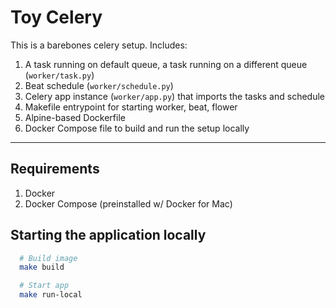 # Toy Celery

This is a barebones celery setup. Includes:
1. A task running on default queue, a task running on a different queue (`worker/task.py`)
1. Beat schedule (`worker/schedule.py`)
1. Celery app instance (`worker/app.py`) that imports the tasks and schedule
1. Makefile entrypoint for starting worker, beat, flower
1. Alpine-based Dockerfile
1. Docker Compose file to build and run the setup locally

-----------

## Requirements

1. Docker
1. Docker Compose (preinstalled w/ Docker for Mac)

## Starting the application locally

```bash
  # Build image
  make build

  # Start app
  make run-local
```
